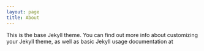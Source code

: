```yaml
---
layout: page
title: About
---
```


This is the base Jekyll theme. You can find out more info about customizing your Jekyll theme, as well as basic Jekyll usage documentation at 